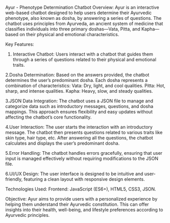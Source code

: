 Ayur - Phenotype Determination Chatbot
Overview:
Ayur is an interactive web-based chatbot designed to help users determine their Ayurvedic phenotype, also known as dosha, by answering a series of questions. The chatbot uses principles from Ayurveda, an ancient system of medicine that classifies individuals into three primary doshas—Vata, Pitta, and Kapha—based on their physical and emotional characteristics.

Key Features:

1. Interactive Chatbot:
Users interact with a chatbot that guides them through a series of questions related to their physical and emotional traits.

2.Dosha Determination:
Based on the answers provided, the chatbot determines the user’s predominant dosha. Each dosha represents a combination of characteristics:
Vata: Dry, light, and cool qualities.
Pitta: Hot, sharp, and intense qualities.
Kapha: Heavy, slow, and steady qualities.

3.JSON Data Integration:
The chatbot uses a JSON file to manage and categorize data such as introductory messages, questions, and dosha mappings. This approach ensures flexibility and easy updates without affecting the chatbot’s core functionality.

4.User Interaction:
The user starts the interaction with an introductory message.
The chatbot then presents questions related to various traits like skin type, hair type, etc.
After answering all the questions, the chatbot calculates and displays the user’s predominant dosha.

5.Error Handling:
The chatbot handles errors gracefully, ensuring that user input is managed effectively without requiring modifications to the JSON file.

6.UI/UX Design:
The user interface is designed to be intuitive and user-friendly, featuring a clean layout with responsive design elements.

Technologies Used:
Frontend: JavaScript (ES6+), HTML5, CSS3, JSON.

Objective:
Ayur aims to provide users with a personalized experience by helping them understand their Ayurvedic constitution. This can offer insights into their health, well-being, and lifestyle preferences according to Ayurvedic principles.
